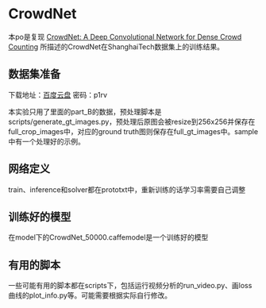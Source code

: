# CrowdNet
本po是复现 [CrowdNet: A Deep Convolutional Network for Dense Crowd Counting](https://arxiv.org/abs/1608.06197) 所描述的CrowdNet在ShanghaiTech数据集上的训练结果。



## 数据集准备
下载地址：[百度云盘](http://pan.baidu.com/s/1gfyNBTh) 密码：p1rv

本实验只用了里面的part\_B的数据，预处理脚本是scripts/generate\_gt\_images.py，预处理后原图会被resize到256x256并保存在full\_crop\_images中，对应的ground truth图则保存在full\_gt\_images中。sample中有一个处理好的示例。


## 网络定义
train、inference和solver都在prototxt中，重新训练的话学习率需要自己调整

## 训练好的模型
在model下的CrowdNet_50000.caffemodel是一个训练好的模型


## 有用的脚本
一些可能有用的脚本都在scripts下，包括运行视频分析的run\_video.py、画loss曲线的plot\_info.py等。可能需要根据实际自行修改。
